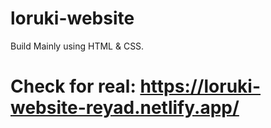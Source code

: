 # loruki-website
Build Mainly using HTML & CSS.
# Check for real: https://loruki-website-reyad.netlify.app/
